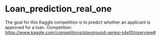 # Loan_prediction_real_one
The goal for this Kaggle competition is to predict whether an applicant is approved for a loan.
Competition: https://www.kaggle.com/competitions/playground-series-s4e10/overview#
